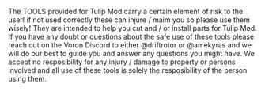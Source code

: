 The TOOLS provided for Tulip Mod carry a certain element of risk to the user!
if not used correctly these can injure / maim you so please use them wisely!
They are intended to help you cut and / or install parts for Tulip Mod.
If you have any doubt or questions about the safe use of these tools please reach out on the Voron Discord to either @driftrotor or @amekyras and we will do our best to guide you and answer any questions you might have.
We accept no resposibility for any injury / damage to property or persons involved and all use of these tools is solely the resposibility of the person using them.